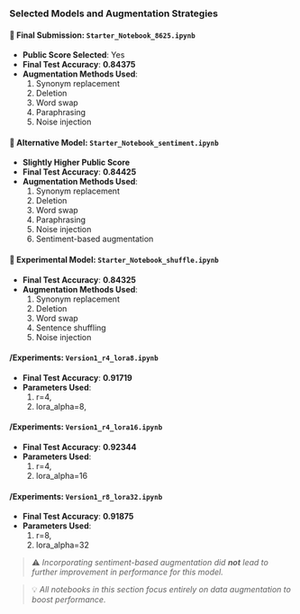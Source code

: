 ### Selected Models and Augmentation Strategies

#### 📌 Final Submission: `Starter_Notebook_8625.ipynb`
- **Public Score Selected**: Yes
- **Final Test Accuracy**: **0.84375**
- **Augmentation Methods Used**:
  1. Synonym replacement
  2. Deletion
  3. Word swap
  4. Paraphrasing
  5. Noise injection

#### 🧪 Alternative Model: `Starter_Notebook_sentiment.ipynb`
- **Slightly Higher Public Score**
- **Final Test Accuracy**: **0.84425**
- **Augmentation Methods Used**:
  1. Synonym replacement
  2. Deletion
  3. Word swap
  4. Paraphrasing
  5. Noise injection
  6. Sentiment-based augmentation

#### 🔀 Experimental Model: `Starter_Notebook_shuffle.ipynb`
- **Final Test Accuracy**: **0.84325**
- **Augmentation Methods Used**:
  1. Synonym replacement
  2. Deletion
  3. Word swap
  4. Sentence shuffling
  5. Noise injection

#### /Experiments: `Version1_r4_lora8.ipynb`
- **Final Test Accuracy**: **0.91719**
- **Parameters Used**:
   1. r=4,
   2. lora_alpha=8,

#### /Experiments: `Version1_r4_lora16.ipynb`
- **Final Test Accuracy**: **0.92344**
- **Parameters Used**:
   1. r=4,
   2. lora_alpha=16

#### /Experiments: `Version1_r8_lora32.ipynb`
- **Final Test Accuracy**: **0.91875**
- **Parameters Used**:
   1. r=8,
   2. lora_alpha=32

> ⚠️ *Incorporating sentiment-based augmentation did **not** lead to further improvement in performance for this model.*




> 💡 *All notebooks in this section focus entirely on data augmentation to boost performance.*
